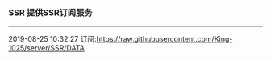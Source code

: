 ### SSR 提供SSR订阅服务
---
2019-08-25 10:32:27 订阅:https://raw.githubusercontent.com/King-1025/server/SSR/DATA
